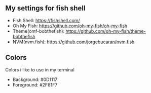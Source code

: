 ## My settings for fish shell

- Fish Shell: https://fishshell.com/
- Oh My Fish: https://github.com/oh-my-fish/oh-my-fish
- Theme(omf-bobthefish): https://github.com/oh-my-fish/theme-bobthefish
- NVM(nvm.fish): https://github.com/jorgebucaran/nvm.fish

## Colors

Colors i like to use in my terminal

- Background: #0D1117
- Foreground: #2F81F7

